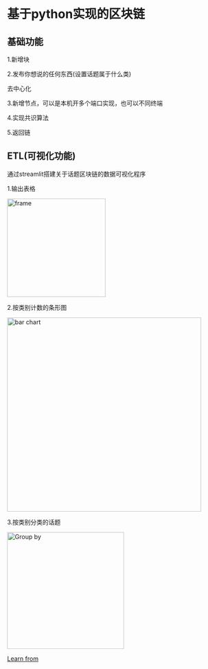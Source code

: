 # 基于python实现的区块链
## 基础功能
1.新增块

2.发布你想说的任何东西(设置话题属于什么类)

去中心化

3.新增节点，可以是本机开多个端口实现，也可以不同终端

4.实现共识算法

5.返回链

## ETL(可视化功能)
通过streamlit搭建关于话题区块链的数据可视化程序

1.输出表格

<img width="229" alt="frame" src="https://github.com/Jeff1933/Daily_News_IN_WEB3/assets/130274608/e725ada7-d30d-49c1-b376-fe42e9cbe7a0">

2.按类别计数的条形图

<img width="452" alt="bar chart" src="https://github.com/Jeff1933/Daily_News_IN_WEB3/assets/130274608/4ed640e6-e297-4c03-b4db-e8dd80718007">


3.按类别分类的话题

<img width="272" alt="Group by" src="https://github.com/Jeff1933/Daily_News_IN_WEB3/assets/130274608/341e3531-060d-4925-b0c6-e026029a2edc">


[Learn from](https://hackernoon.com/learn-blockchains-by-building-one-117428612f46)
